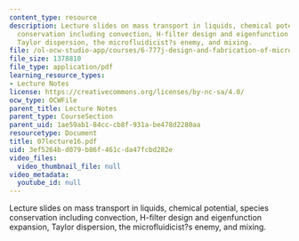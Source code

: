 ```yaml
---
content_type: resource
description: Lecture slides on mass transport in liquids, chemical potential, species
  conservation including convection, H-filter design and eigenfunction expansion,
  Taylor dispersion, the microfluidicist?s enemy, and mixing.
file: /ol-ocw-studio-app/courses/6-777j-design-and-fabrication-of-microelectromechanical-devices-spring-2007/3ef5264bd079b86f461cda47fcbd282e_07lecture16.pdf
file_size: 1378810
file_type: application/pdf
learning_resource_types:
- Lecture Notes
license: https://creativecommons.org/licenses/by-nc-sa/4.0/
ocw_type: OCWFile
parent_title: Lecture Notes
parent_type: CourseSection
parent_uid: 1ae59ab1-84cc-cb8f-931a-be478d2280aa
resourcetype: Document
title: 07lecture16.pdf
uid: 3ef5264b-d079-b86f-461c-da47fcbd282e
video_files:
  video_thumbnail_file: null
video_metadata:
  youtube_id: null
---
```

Lecture slides on mass transport in liquids, chemical potential, species conservation including convection, H-filter design and eigenfunction expansion, Taylor dispersion, the microfluidicist?s enemy, and mixing.